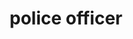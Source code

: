 ---
layout: smileys&emotion
title: police officer
emoji: police_officer
permalink: 👮.html
image: assets/img/3moji/police_officer.png
---